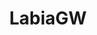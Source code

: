 ---
title: LabiaGW
crosslinks:
- livven
- gonewild
- Dollywinks
- grool
- jenspanties357
- RateMyNudeBody
- BrasilOnReddit
- pelfie
- Kelly_Marie1304
- pussy
- FrancescaOcean
- Pumping
- CurvyElvishGirl
- MySecretsOut
- me_irl
- Hot_Milf
- gonewild30plus
---